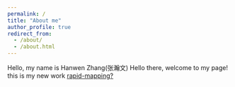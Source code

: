 ```yaml
---
permalink: /
title: "About me"
author_profile: true
redirect_from: 
  - /about/
  - /about.html
---
```




Hello, my name is
Hanwen Zhang(张瀚文)
Hello there, welcome to my page!
this is my new work [rapid-mapping?](../_publications/2009-10-01-paper-title-number-1.md)
